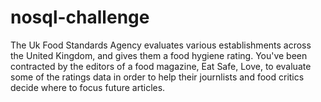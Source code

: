 # nosql-challenge

The Uk Food Standards Agency evaluates various establishments across the United Kingdom, and gives them a food hygiene rating. You've been contracted by the editors of a food magazine, Eat Safe, Love, to evaluate some of the ratings data in order to help their journlists and food critics decide where to focus future articles.
